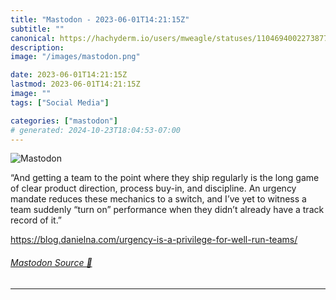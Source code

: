 ```yaml
---
title: "Mastodon - 2023-06-01T14:21:15Z"
subtitle: ""
canonical: https://hachyderm.io/users/mweagle/statuses/110469400227387787
description:
image: "/images/mastodon.png"

date: 2023-06-01T14:21:15Z
lastmod: 2023-06-01T14:21:15Z
image: ""
tags: ["Social Media"]

categories: ["mastodon"]
# generated: 2024-10-23T18:04:53-07:00
---
```

![Mastodon](/images/mastodon.png)

<p>“And getting a team to the point where they ship regularly is the long game of clear product direction, process buy-in, and discipline. An urgency mandate reduces these mechanics to a switch, and I’ve yet to witness a team suddenly “turn on” performance when they didn’t already have a track record of it.”</p><p><a href="https://blog.danielna.com/urgency-is-a-privilege-for-well-run-teams/" target="_blank" rel="nofollow noopener noreferrer" translate="no"><span class="invisible">https://</span><span class="ellipsis">blog.danielna.com/urgency-is-a</span><span class="invisible">-privilege-for-well-run-teams/</span></a></p>


###### [Mastodon Source 🐘](https://hachyderm.io/@mweagle/110469400227387787)

___
